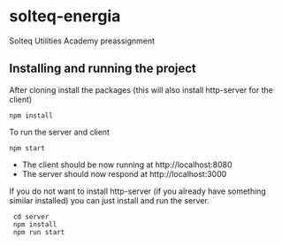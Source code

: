 # solteq-energia
Solteq Utilities Academy preassignment


## Installing and running the project

After cloning install the packages (this will also install http-server for the client)

``` npm install ```

To run the server and client

``` npm start ```

- The client should be now running at http://localhost:8080
- The server should now respond at http://localhost:3000

If you do not want to install http-server (if you already have something similar installed)
you can just install and run the server.
``` 
 cd server
 npm install
 npm run start
 
```
